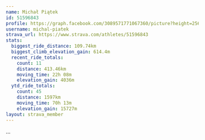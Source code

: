```yaml
---
name: Michał Piątek
id: 51596843
profile: https://graph.facebook.com/3089571771067360/picture?height=256&width=256
username: michal-piatek
strava_url: https://www.strava.com/athletes/51596843
stats:
  biggest_ride_distance: 109.74km
  biggest_climb_elevation_gain: 614.4m
  recent_ride_totals:
    count: 11
    distance: 413.46km
    moving_time: 22h 08m
    elevation_gain: 4036m
  ytd_ride_totals:
    count: 45
    distance: 1597km
    moving_time: 70h 13m
    elevation_gain: 15727m
layout: strava_member
--- 
```

...

